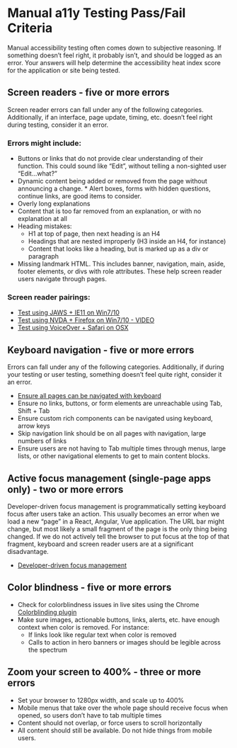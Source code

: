 # Manual a11y Testing Pass/Fail Criteria

Manual accessibility testing often comes down to subjective reasoning. If something doesn’t feel right, it probably isn’t, and should be logged as an error. Your answers will help determine the accessibility heat index score for the application or site being tested.

## Screen readers - five or more errors

Screen reader errors can fall under any of the following categories. Additionally, if an interface, page update, timing, etc. doesn’t feel right during testing, consider it an error.

### Errors might include:

* Buttons or links that do not provide clear understanding of their function. This could sound like “Edit”, without telling a non-sighted user “Edit...what?”
* Dynamic content being added or removed from the page without announcing a change. \* Alert boxes, forms with hidden questions, continue links, are good items to consider.
* Overly long explanations
* Content that is too far removed from an explanation, or with no explanation at all
* Heading mistakes:
  * H1 at top of page, then next heading is an H4
  * Headings that are nested improperly (H3 inside an H4, for instance)
  * Content that looks like a heading, but is marked up as a div or paragraph
* Missing landmark HTML. This includes banner, navigation, main, aside, footer elements, or divs with role attributes. These help screen reader users navigate through pages.

### Screen reader pairings:

* [Test using JAWS + IE11 on Win7/10](https://webaim.org/articles/jaws/)
* [Test using NVDA + Firefox on Win7/10 - VIDEO](https://www.youtube.com/watch?v=Vx1vSd5uYS8)
* [Test using VoiceOver + Safari on OSX](https://webaim.org/articles/voiceover/)

## Keyboard navigation - five or more errors

Errors can fall under any of the following categories. Additionally, if during your testing or user testing, something doesn’t feel quite right, consider it an error.

* [Ensure all pages can be navigated with keyboard](https://webaim.org/techniques/keyboard/)
* Ensure no links, buttons, or form elements are unreachable using Tab, Shift + Tab
* Ensure custom rich components can be navigated using keyboard, arrow keys
* Skip navigation link should be on all pages with navigation, large numbers of links
* Ensure users are not having to Tab multiple times through menus, large lists, or other navigational elements to get to main content blocks.

## Active focus management (single-page apps only) - two or more errors

Developer-driven focus management is programmatically setting keyboard focus after users take an action. This usually becomes an error when we load a new “page” in a React, Angular, Vue application. The URL bar might change, but most likely a small fragment of the page is the only thing being changed. If we do not actively tell the browser to put focus at the top of that fragment, keyboard and screen reader users are at a significant disadvantage.

* [Developer-driven focus management](https://adhocteam.us/2018/02/20/developer-driven-focus-management-for-single-page-applications/)

## Color blindness - five or more errors

* Check for colorblindness issues in live sites using the Chrome [Colorblinding plugin](https://chrome.google.com/webstore/detail/colorblinding/dgbgleaofjainknadoffbjkclicbbgaa?hl=en)
* Make sure images, actionable buttons, links, alerts, etc. have enough context when color is removed. For instance:
  * If links look like regular text when color is removed
  * Calls to action in hero banners or images should be legible across the spectrum

## Zoom your screen to 400% - three or more errors

* Set your browser to 1280px width, and scale up to 400%
* Mobile menus that take over the whole page should receive focus when opened, so users don’t have to tab multiple times
* Content should not overlap, or force users to scroll horizontally
* All content should still be available. Do not hide things from mobile users.
